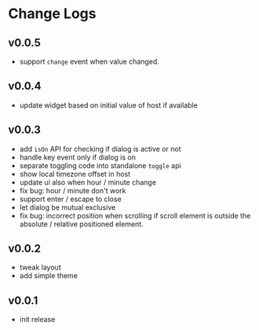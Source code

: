 # Change Logs

## v0.0.5

 - support `change` event when value changed.


## v0.0.4

 - update widget based on initial value of host if available


## v0.0.3

 - add `isOn` API for checking if dialog is active or not
 - handle key event only if dialog is on
 - separate toggling code into standalone `toggle` api
 - show local timezone offset in host
 - update ui also when hour / minute change
 - fix bug: hour / minute don't work
 - support enter / escape to close
 - let dialog be mutual exclusive
 - fix bug: incorrect position when scrolling if scroll element is outside the absolute / relative positioned element.


## v0.0.2

 - tweak layout
 - add simple theme


## v0.0.1

 - init release
